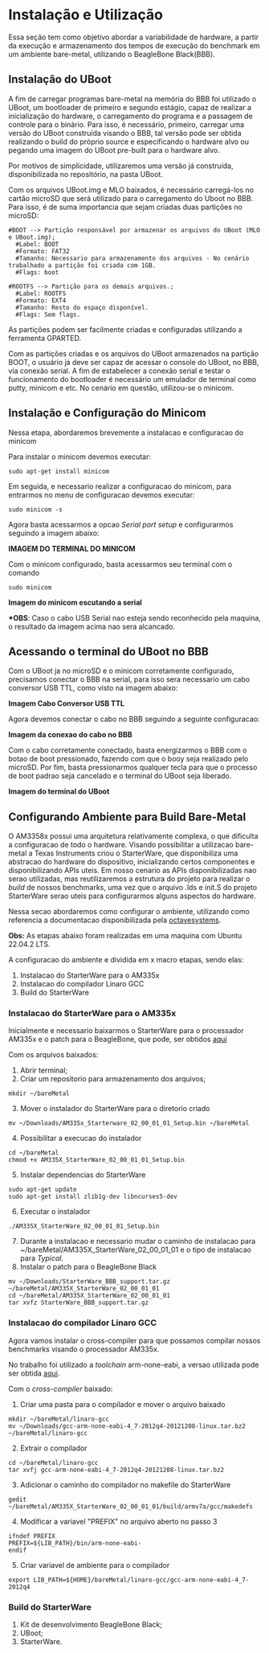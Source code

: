 # Instalação e Utilização

Essa seção tem como objetivo abordar a variabilidade de hardware, a partir da execução e armazenamento dos tempos de execução do benchmark em um ambiente bare-metal, utilizando o BeagleBone Black(BBB).
  
## Instalação do UBoot

A fim de carregar programas bare-metal na memória do BBB foi utilizado o UBoot, um bootloader de primeiro e segundo estágio, capaz de realizar a inicialização do hardware, o carregamento do programa e a passagem de controle para o binário. Para isso, é necessário, primeiro, carregar uma versão do UBoot construída visando o BBB, tal versão pode ser obtida realizando o build do próprio source e especificando o hardware alvo ou pegando uma imagem do UBoot pre-built para o hardware alvo.

Por motivos de simplicidade, utilizaremos uma versão já construída, disponibilizada no repositório, na pasta UBoot.

Com os arquivos UBoot.img e MLO baixados, é necessário carregá-los no cartão microSD que será utilizado para o carregamento do Uboot no BBB. Para isso, é de suma importancia que sejam criadas duas partições no microSD:

```
#BOOT --> Partição responsável por armazenar os arquivos do UBoot (MLO e UBoot.img);
  #Label: BOOT
  #Formato: FAT32
  #Tamanho: Necessario para armazenamento dos arquivos - No cenário trabalhado a partição foi criada com 1GB.
  #Flags: boot
```

```
#ROOTFS --> Partição para os demais arquivos.;
  #Label: ROOTFS
  #Formato: EXT4
  #Tamanho: Resto do espaço disponível.
  #Flags: Sem flags.
```
As partições podem ser facilmente criadas e configuradas utilizando a ferramenta GPARTED.

Com as partições criadas e os arquivos do UBoot armazenados na partição BOOT, o usuário já deve ser capaz de acessar o console do UBoot, no BBB, via conexão serial. A fim de estabelecer a conexão serial e testar o funcionamento do bootloader é necessário um emulador de terminal como putty, minicom e etc. No cenário em questão, utilizou-se o minicom.

## Instalação e Configuração do Minicom

Nessa etapa, abordaremos brevemente a instalacao e configuracao do minicom

Para instalar o minicom devemos executar:
~~~
sudo apt-get install minicom
~~~

Em seguida, e necessario realizar a configuracao do minicom, para entrarmos no menu de configuracao devemos executar:
~~~
sudo minicom -s
~~~

Agora basta acessarmos a opcao _Serial port setup_ e configurarmos seguindo a imagem abaixo:

**IMAGEM DO TERMINAL DO MINICOM**

Com o minicom configurado, basta acessarmos seu terminal com o comando
~~~
sudo minicom
~~~

**Imagem do minicom escutando a serial**

**\*OBS**: Caso o cabo USB Serial nao esteja sendo reconhecido pela maquina, o resultado da imagem acima nao sera alcancado.


## Acessando o terminal do UBoot no BBB

Com o UBoot ja no microSD e o minicom corretamente configurado, precisamos conectar o BBB na serial, para isso sera necessario um cabo conversor USB TTL, como visto na imagem abaixo:

**Imagem Cabo Conversor USB TTL**

Agora devemos conectar o cabo no BBB seguindo a seguinte configuracao:

**Imagem da conexao do cabo no BBB**

Com o cabo corretamente conectado, basta energizarmos o BBB com o botao de boot pressionado, fazendo com que o booy seja realizado pelo microSD. Por fim, basta pressionarmos qualquer tecla para que o processo de boot padrao seja cancelado e o terminal do UBoot seja liberado.

**Imagem do terminal do UBoot**

## Configurando Ambiente para Build Bare-Metal

O AM3358x possui uma arquitetura relativamente complexa, o que dificulta a configuracao de todo o hardware. Visando possibilitar a utilizacao bare-metal a Texas Instruments criou o StarterWare, que disponibiliza uma abstracao do hardware do dispositivo, inicializando certos componentes e disponibilizando APIs uteis. Em nosso cenario as APIs disponibilizadas nao serao utilizadas, mas reutilizaremos a estrutura do projeto para realizar o *build* de nossos benchmarks, uma vez que o arquivo .lds e init.S do projeto StarterWare serao uteis para configurarmos alguns aspectos do hardware. 

Nessa secao abordaremos como configurar o ambiente, utilizando como referencia a documentacao disponibilizada pela [octavesystems](https://octavosystems.com/app_notes/bare-metal-on-osd335x-using-u-boot/).

**Obs:** As etapas abaixo foram realizadas em uma maquina com Ubuntu 22.04.2 LTS.

A configuracao do ambiente e dividida em x macro etapas, sendo elas:
1. Instalacao do StarterWare para o AM335x
2. Instalacao do compilador Linaro GCC
3. Build do StarterWare

### Instalacao do StarterWare para o AM335x

Inicialmente e necessario baixarmos o StarterWare para o processador AM335x e o patch para o BeagleBone, que pode, ser obtidos [aqui](http://www.ti.com/tool/starterware-sitara)

Com os arquivos baixados:

1. Abrir terminal;
2. Criar um repositorio para armazenamento dos arquivos;
~~~
mkdir ~/bareMetal
~~~

3. Mover o instalador do StarterWare para o diretorio criado
~~~
mv ~/Downloads/AM335x_Starterware_02_00_01_01_Setup.bin ~/bareMetal
~~~

4. Possibilitar a execucao do instalador
~~~	
cd ~/bareMetal
chmod +x AM335X_StarterWare_02_00_01_01_Setup.bin
~~~

5. Instalar dependencias do StarterWare
~~~
sudo apt-get update
sudo apt-get install zlib1g-dev libncurses5-dev
~~~

6. Executar o instalador
~~~
./AM335X_StarterWare_02_00_01_01_Setup.bin
~~~
7. Durante a instalacao e necessario mudar o caminho de instalacao para ~/bareMetal/AM335X_StarterWare_02_00_01_01 e o tipo de instalacao para *Typical*.
8. Instalar o patch para o BeagleBone Black
~~~
mv ~/Downloads/StarterWare_BBB_support.tar.gz ~/bareMetal/AM335X_StarterWare_02_00_01_01
cd ~/bareMetal/AM335X_StarterWare_02_00_01_01
tar xvfz StarterWare_BBB_support.tar.gz
~~~

### Instalacao do compilador Linaro GCC

Agora vamos instalar o cross-compiler para que possamos compilar nossos benchmarks visando o processador AM335x.

No trabalho foi utilizado a *toolchain* arm-none-eabi, a versao utilizada pode ser obtida [aqui](https://launchpad.net/gcc-arm-embedded/4.7/4.7-2012-q4-major).

Com o *cross-compiler* baixado:

1. Criar uma pasta para o compilador e mover o arquivo baixado
~~~
mkdir ~/bareMetal/linaro-gcc
mv ~/Downloads/gcc-arm-none-eabi-4_7-2012q4-20121208-linux.tar.bz2 ~/bareMetal/linaro-gcc
~~~

2. Extrair o compilador
~~~
cd ~/bareMetal/linaro-gcc
tar xvfj gcc-arm-none-eabi-4_7-2012q4-20121208-linux.tar.bz2
~~~

3. Adicionar o caminho do compilador no makefile do StarterWare
~~~
gedit ~/bareMetal/AM335X_StarterWare_02_00_01_01/build/armv7a/gcc/makedefs
~~~

4. Modificar a variavel "PREFIX" no arquivo aberto no passo 3
~~~
ifndef PREFIX
PREFIX=${LIB_PATH}/bin/arm-none-eabi-
endif
~~~

5. Criar variavel de ambiente para o compilador
~~~
export LIB_PATH=${HOME}/bareMetal/linaro-gcc/gcc-arm-none-eabi-4_7-2012q4
~~~




### Build do StarterWare


  1. Kit de desenvolvimento BeagleBone Black;
  2. UBoot;
  3. StarterWare.
